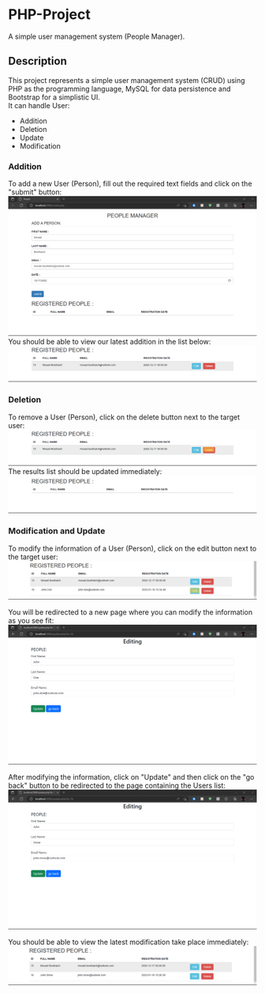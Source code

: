 # PHP-Project

A simple user management system (People Manager).

## Description
This project represents a simple user management system (CRUD) using PHP as the programming language, MySQL for data persistence and Bootstrap for a simplistic UI.<br>It can handle User:
<ul>
  <li>Addition</li>
  <li>Deletion</li>
  <li>Update</li>
  <li>Modification</li>
</ul>

### Addition
To add a new User (Person), fill out the required text fields and click on the "submit" button:
<br>
![addition image](res/1.png)
<br>
You should be able to view our latest addition in the list below:
<br>
![addition success](res/1.2.png)
<br>
### Deletion
To remove a User (Person), click on the delete button next to the target user:
<br>
![deletion image](res/2.png)
<br>
The results list should be updated immediately:
<br>
![deletion success](res/2.1.png)
<br>

### Modification and Update
To modify the information of a User (Person), click on the edit button next to the target user:
<br>
![modification image](res/3.png)
<br>

You will be redirected to a new page where you can modify the information as you see fit:
<br>
![modification](res/3.1.png)
<br>

After modifying the information, click on "Update" and then click on the "go back" button to be redirected to the page containing the Users list:
<br>
![modification](res/3.2.png)
<br>

You should be able to view the latest modification take place immediately:
<br>
![modification success](res/3.3.png)
<br>
